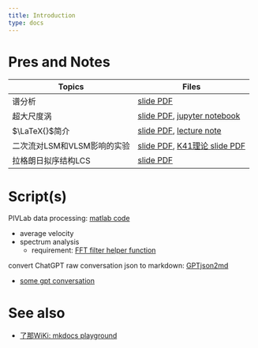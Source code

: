 ```yaml
---
title: Introduction
type: docs
---
```


# Pres and Notes

| Topics                      | Files|
| -----                       | ----|
| 谱分析                      | [slide PDF](./SpectrumAnalysis.pdf)|
| 超大尺度涡                  | [slide PDF](./超大尺度涡.pdf), [jupyter notebook](./预乘谱讨论.pdf)|
| $\LaTeX{}$简介              | [slide PDF](./LaTeX简介.pdf), [lecture note](./noteLaTeX简介.pdf)|
| 二次流对LSM和VLSM影响的实验 | [slide PDF](./环形水槽LSM-VLSM.pdf), [K41理论 slide PDF](./K41.pdf)|
| 拉格朗日拟序结构LCS | [slide PDF](./LCS.pdf)|

# Script(s)
PIVLab data processing: [matlab code](./PIVlab.m)
- average velocity
- spectrum analysis
    - requirement: [FFT filter helper function](./fftfilter.m)

convert ChatGPT raw conversation json to markdown: [GPTjson2md](./GPT-conversations/json2mdGPT.py)
- [some gpt conversation](./GPT-conversations/)

# See also
- [了那WiKi: mkdocs playground](https://l-n1988.github.io/open-channel/)

